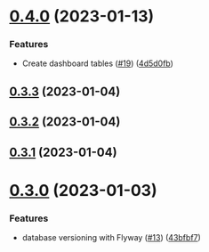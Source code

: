 # [0.4.0](https://github.com/bcgov/nr-spar-backend/compare/v0.3.3...v0.4.0) (2023-01-13)


### Features

* Create dashboard tables ([#19](https://github.com/bcgov/nr-spar-backend/issues/19)) ([4d5d0fb](https://github.com/bcgov/nr-spar-backend/commit/4d5d0fb120c71a9bfb23f7ecc12865c38d9c22d4))



## [0.3.3](https://github.com/bcgov/nr-spar-backend/compare/v0.3.2...v0.3.3) (2023-01-04)



## [0.3.2](https://github.com/bcgov/nr-spar-backend/compare/v0.3.1...v0.3.2) (2023-01-04)



## [0.3.1](https://github.com/bcgov/nr-spar-backend/compare/v0.3.0...v0.3.1) (2023-01-04)



# [0.3.0](https://github.com/bcgov/nr-spar-backend/compare/v0.2.0...v0.3.0) (2023-01-03)


### Features

* database versioning with Flyway ([#13](https://github.com/bcgov/nr-spar-backend/issues/13)) ([43bfbf7](https://github.com/bcgov/nr-spar-backend/commit/43bfbf7ca6d68d59e0123892d10d028fde042d76))



